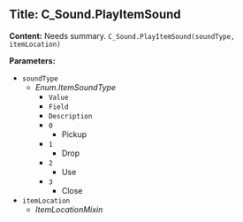 ## Title: C_Sound.PlayItemSound

**Content:**
Needs summary.
`C_Sound.PlayItemSound(soundType, itemLocation)`

**Parameters:**
- `soundType`
  - *Enum.ItemSoundType*
    - `Value`
    - `Field`
    - `Description`
    - `0`
      - Pickup
    - `1`
      - Drop
    - `2`
      - Use
    - `3`
      - Close
- `itemLocation`
  - *ItemLocationMixin*